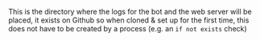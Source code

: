 This is the directory where the logs for the bot and the web server will be placed, it exists on Github so when cloned & set up for the first time, this does not have to be created by a process (e.g. an `if not exists` check)

